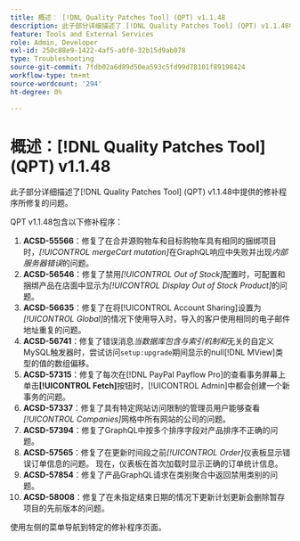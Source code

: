 ```yaml
---
title: 概述： [!DNL Quality Patches Tool] (QPT) v1.1.48
description: 此子部分详细描述了 [!DNL Quality Patches Tool] (QPT) v1.1.48中提供的修补程序所修复的问题。
feature: Tools and External Services
role: Admin, Developer
exl-id: 250c88e9-1422-4af5-a0f0-32b15d9ab078
type: Troubleshooting
source-git-commit: 7fdb02a6d89d50ea593c5fd99d78101f89198424
workflow-type: tm+mt
source-wordcount: '294'
ht-degree: 0%

---
```


# 概述：[!DNL Quality Patches Tool] (QPT) v1.1.48

此子部分详细描述了[!DNL Quality Patches Tool] (QPT) v1.1.48中提供的修补程序所修复的问题。

QPT v1.1.48包含以下修补程序：

1. **ACSD-55566**：修复了在合并源购物车和目标购物车具有相同的捆绑项目时，*[!UICONTROL mergeCart mutation]*&#x200B;在GraphQL响应中失败并出现&#x200B;*内部服务器错误*&#x200B;的问题。
1. **ACSD-56546**：修复了禁用&#x200B;*[!UICONTROL Out of Stock]*&#x200B;配置时，可配置和捆绑产品在店面中显示为&#x200B;*[!UICONTROL Display Out of Stock Product]*&#x200B;的问题。
1. **ACSD-56635**：修复了在将[!UICONTROL Account Sharing]设置为&#x200B;*[!UICONTROL Global]*&#x200B;的情况下使用导入时，导入的客户使用相同的电子邮件地址重复的问题。
1. **ACSD-56741**：修复了错误消息&#x200B;*当数据库包含与索引机制和*&#x200B;无关的自定义MySQL触发器时，尝试访问`setup:upgrade`期间显示的null[!DNL MView]类型的值的数组偏移。
1. **ACSD-57315**：修复了每次在[!DNL PayPal Payflow Pro]的查看事务屏幕上单击&#x200B;**[!UICONTROL Fetch]**&#x200B;按钮时，[!UICONTROL Admin]中都会创建一个新事务的问题。
1. **ACSD-57337**：修复了具有特定网站访问限制的管理员用户能够查看&#x200B;*[!UICONTROL Companies]*&#x200B;网格中所有网站的公司的问题。
1. **ACSD-57394**：修复了GraphQL中按多个排序字段对产品排序不正确的问题。
1. **ACSD-57565**：修复了在更新时间段之前&#x200B;*[!UICONTROL Order]*&#x200B;仪表板显示错误订单信息的问题。 现在，仪表板在首次加载时显示正确的订单统计信息。
1. **ACSD-57854**：修复了产品GraphQL请求在类别聚合中返回禁用类别的问题。
1. **ACSD-58008**：修复了在未指定结束日期的情况下更新计划更新会删除暂存项目的先前版本的问题。

使用左侧的菜单导航到特定的修补程序页面。
